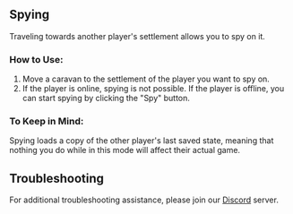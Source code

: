 ## Spying

Traveling towards another player's settlement allows you to spy on it.

### How to Use:

1. Move a caravan to the settlement of the player you want to spy on.
2. If the player is online, spying is not possible. If the player is offline, you can start spying by clicking the "Spy" button.

### To Keep in Mind:

Spying loads a copy of the other player's last saved state, meaning that nothing you do while in this mode will affect their actual game.

## Troubleshooting

For additional troubleshooting assistance, please join our [Discord](https://discord.gg/NCsArSaqBW) server.
